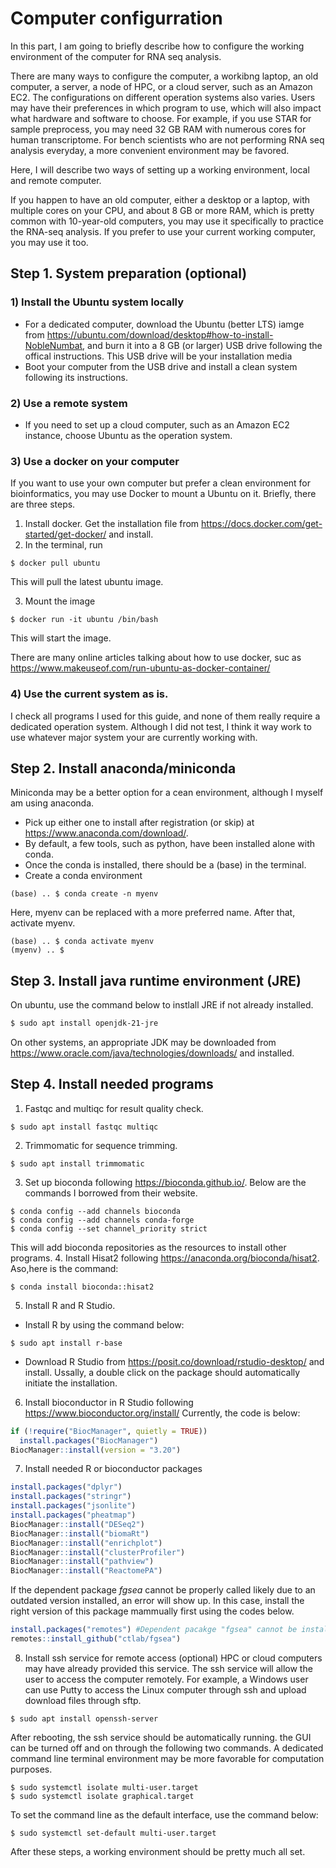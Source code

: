 # Computer configurration

In this part, I am going to briefly describe how to configure the working environment of the computer for RNA seq analysis.

There are many ways to configure the computer, a workibng laptop, an old computer, a server, a node of HPC, or a cloud server, such as an Amazon EC2. The configurations on different operation systems also varies. Users may have their preferences in which program to use, which will also impact what hardware and software to choose. For example, if you use STAR for sample preprocess, you may need 32 GB RAM with numerous cores for human transcriptome. For bench scientists who are not performing RNA seq analysis everyday, a more convenient environment may be favored.

Here, I will describe two ways of setting up a working environment, local and remote computer.

If you happen to have an old computer, either a desktop or a laptop, with multiple cores on your CPU, and about 8 GB or more RAM, which is pretty common with 10-year-old computers, you may use it specifically to practice the RNA-seq analysis. If you prefer to use your current working computer, you may use it too.

## Step 1. System preparation (optional)
### 1) Install the Ubuntu system locally
- For a dedicated computer, download the Ubuntu (better LTS) iamge from <https://ubuntu.com/download/desktop#how-to-install-NobleNumbat>, and burn it into a 8 GB (or larger) USB drive following the offical instructions. This USB drive will be your installation media
- Boot your computer from the USB drive and install a clean system following its instructions.

### 2) Use a remote system
- If you need to set up a cloud computer, such as an Amazon EC2 instance, choose Ubuntu as the operation system.

### 3) Use a docker on your computer
If you want to use your own computer but prefer a clean environment for bioinformatics, you may use Docker to mount a Ubuntu on it. Briefly, there are three steps.
1. Install docker. Get the installation file from <https://docs.docker.com/get-started/get-docker/> and install.
2. In the terminal, run
```
$ docker pull ubuntu
```
This will pull the latest ubuntu image.

3. Mount the image
```
$ docker run -it ubuntu /bin/bash
```
This will start the image.

There are many online articles talking about how to use docker, suc as <https://www.makeuseof.com/run-ubuntu-as-docker-container/>

### 4) Use the current system as is.
I check all programs I used for this guide, and none of them really require a dedicated operation system. Although I did not test, I think it way work to use whatever major system your are currently working with.

## Step 2. Install anaconda/miniconda
Miniconda may be a better option for a cean environment, although I myself am using anaconda.

- Pick up either one to install after registration (or skip) at <https://www.anaconda.com/download/>.
- By default, a few tools, such as python, have been installed alone with conda.
- Once the conda is installed, there should be a (base) in the terminal.
- Create a conda environment
```
(base) .. $ conda create -n myenv
```
Here, myenv can be replaced with a more preferred name.
After that, activate myenv.
```
(base) .. $ conda activate myenv
(myenv) .. $
```

## Step 3. Install java runtime environment (JRE)
On ubuntu, use the command below to instlall JRE if not already installed.
```sh
$ sudo apt install openjdk-21-jre
```
On other systems, an appropriate JDK may be downloaded from <https://www.oracle.com/java/technologies/downloads/> and installed.

## Step 4. Install needed programs
1. Fastqc and multiqc for result quality check.
```
$ sudo apt install fastqc multiqc
```
2. Trimmomatic for sequence trimming.
```
$ sudo apt install trimmomatic
```
3. Set up bioconda following <https://bioconda.github.io/>. Below are the commands I borrowed from their website.
```
$ conda config --add channels bioconda
$ conda config --add channels conda-forge
$ conda config --set channel_priority strict
```
This will add bioconda repositories as the resources to install other programs.
4. Install Hisat2 following <https://anaconda.org/bioconda/hisat2>. Aso,here is the command:
```
$ conda install bioconda::hisat2
```
5. Install R and R Studio.
- Install R by using the command below:
```
$ sudo apt install r-base
```
- Download R Studio from <https://posit.co/download/rstudio-desktop/> and install. Ussally, a double click on the package should automatically initiate the installation.

6. Install bioconductor in R Studio following <https://www.bioconductor.org/install/>
Currently, the code is below:
```r
if (!require("BiocManager", quietly = TRUE))
  install.packages("BiocManager")
BiocManager::install(version = "3.20")
```
7. Install needed R or bioconductor packages
```r
install.packages("dplyr")
install.packages("stringr")
install.packages("jsonlite")
install.packages("pheatmap")
BiocManager::install("DESeq2")
BiocManager::install("biomaRt")
BiocManager::install("enrichplot")
BiocManager::install("clusterProfiler")
BiocManager::install("pathview")
BiocManager::install("ReactomePA")
```
If the dependent package $fgsea$ cannot be properly called likely due to an outdated version installed, an error will show up. In this case, install the right version of this package mammually first using the codes below.
```r
install.packages("remotes") #Dependent pacakge "fgsea" cannot be installed by other methods. Will have to install from Github.
remotes::install_github("ctlab/fgsea")
```
8. Install ssh service for remote access (optional)
HPC or cloud computers may have already provided this service. The ssh service will allow the user to access the computer remotely. For example, a Windows user can use Putty to access the Linux computer through ssh and upload download files through sftp.

```
$ sudo apt install openssh-server
```
After rebooting, the ssh service should be automatically running. the GUI can be turned off and on through the following two commands. A dedicated command line terminal environment may be more favorable for computation purposes.
```
$ sudo systemctl isolate multi-user.target
$ sudo systemctl isolate graphical.target
```
To set the command line as the default interface, use the command below:
```
$ sudo systemctl set-default multi-user.target
```


After these steps, a working environment should be pretty much all set.